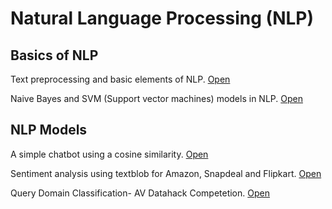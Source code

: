 # Natural Language Processing (NLP)

## Basics of NLP

Text preprocessing and basic elements of NLP. [Open](https://github.com/Gauravsiwal/NLP-Natural-Language-processing-/blob/9f7c3d2eca0d35766ce69ab6b5935ac9d251740a/NLP%20Text%20Processing.ipynb)

Naive Bayes and SVM (Support vector machines) models in NLP. [Open](https://github.com/Gauravsiwal/NLP-Natural-Language-processing-/blob/9f7c3d2eca0d35766ce69ab6b5935ac9d251740a/Models%20in%20NLP.ipynb)

## NLP Models

A simple chatbot using a cosine similarity. [Open](https://github.com/Gauravsiwal/NLP-Natural-Language-processing-/blob/9f7c3d2eca0d35766ce69ab6b5935ac9d251740a/CHATBOT%20IN%20NLP.ipynb)

Sentiment analysis using textblob for Amazon, Snapdeal and Flipkart. [Open](https://github.com/Gauravsiwal/NLP-Natural-Language-processing-/blob/9f7c3d2eca0d35766ce69ab6b5935ac9d251740a/sentiment%20analysis%20flipkart%20amazon%20snapdeal.ipynb)

Query Domain Classification- AV Datahack Competetion. [Open](https://github.com/Gauravsiwal/NLP-Natural-Language-processing-/blob/22915365b6d758f9b4ef9491a333a7ce084d4b9a/Query%20domain%20Classification.ipynb)

